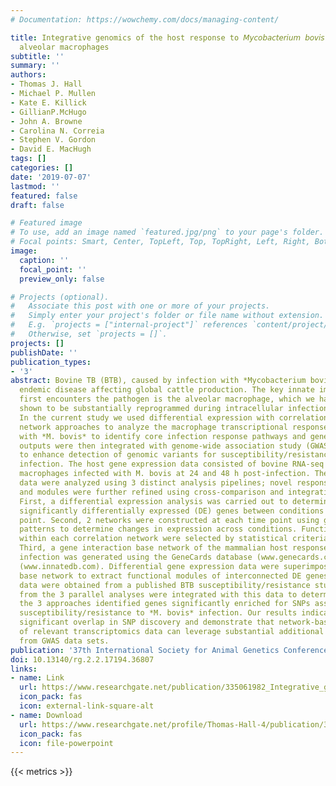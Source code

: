 ```yaml
---
# Documentation: https://wowchemy.com/docs/managing-content/

title: Integrative genomics of the host response to 𝘔𝘺𝘤𝘰𝘣𝘢𝘤𝘵𝘦𝘳𝘪𝘶𝘮 𝘣𝘰𝘷𝘪𝘴 in bovine
  alveolar macrophages
subtitle: ''
summary: ''
authors:
- Thomas J. Hall
- Michael P. Mullen
- Kate E. Killick
- GillianP.McHugo
- John A. Browne
- Carolina N. Correia
- Stephen V. Gordon
- David E. MacHugh
tags: []
categories: []
date: '2019-07-07'
lastmod: ''
featured: false
draft: false

# Featured image
# To use, add an image named `featured.jpg/png` to your page's folder.
# Focal points: Smart, Center, TopLeft, Top, TopRight, Left, Right, BottomLeft, Bottom, BottomRight.
image:
  caption: ''
  focal_point: ''
  preview_only: false

# Projects (optional).
#   Associate this post with one or more of your projects.
#   Simply enter your project's folder or file name without extension.
#   E.g. `projects = ["internal-project"]` references `content/project/deep-learning/index.md`.
#   Otherwise, set `projects = []`.
projects: []
publishDate: ''
publication_types:
- '3'
abstract: Bovine TB (BTB), caused by infection with *Mycobacterium bovis*, is a major
  endemic disease affecting global cattle production. The key innate immune cell that
  first encounters the pathogen is the alveolar macrophage, which we have previously
  shown to be substantially reprogrammed during intracellular infection by M. bovis.
  In the current study we used differential expression with correlation- and interaction-based
  network approaches to analyze the macrophage transcriptional response to infection
  with *M. bovis* to identify core infection response pathways and gene modules. These
  outputs were then integrated with genome-wide association study (GWAS) data sets
  to enhance detection of genomic variants for susceptibility/resistance to *M. bovis*
  infection. The host gene expression data consisted of bovine RNA-seq data from alveolar
  macrophages infected with M. bovis at 24 and 48 h post-infection. These RNA-seq
  data were analyzed using 3 distinct analysis pipelines; novel response pathways
  and modules were further refined using cross-comparison and integration of the results.
  First, a differential expression analysis was carried out to determine the most
  significantly differentially expressed (DE) genes between conditions at each time
  point. Second, 2 networks were constructed at each time point using gene correlation
  patterns to determine changes in expression across conditions. Functional sub-modules
  within each correlation network were selected by statistical criteria for modularity.
  Third, a gene interaction base network of the mammalian host response to mycobacterial
  infection was generated using the GeneCards database (www.genecards.com) and InnateDB
  (www.innatedb.com). Differential gene expression data were superimposed on this
  base network to extract functional modules of interconnected DE genes. Bovine GWAS
  data were obtained from a published BTB susceptibility/resistance study. The results
  from the 3 parallel analyses were integrated with this data to determine which of
  the 3 approaches identified genes significantly enriched for SNPs associated with
  susceptibility/resistance to *M. bovis* infection. Our results indicate distinct and
  significant overlap in SNP discovery and demonstrate that network-based integration
  of relevant transcriptomics data can leverage substantial additional information
  from GWAS data sets.
publication: '37th International Society for Animal Genetics Conference. ResearchGate'
doi: 10.13140/rg.2.2.17194.36807
links:
- name: Link
  url: https://www.researchgate.net/publication/335061982_Integrative_genomics_of_the_host_response_to_Mycobacterium_bovis_in_bovine_alveolar_macrophages
  icon_pack: fas
  icon: external-link-square-alt
- name: Download
  url: https://www.researchgate.net/profile/Thomas-Hall-4/publication/335061982_Integrative_genomics_of_the_host_response_to_Mycobacterium_bovis_in_bovine_alveolar_macrophages/links/5d4d399f92851cd046ad8228/Integrative-genomics-of-the-host-response-to-Mycobacterium-bovis-in-bovine-alveolar-macrophages
  icon_pack: fas
  icon: file-powerpoint
---
```

{{< metrics >}}
